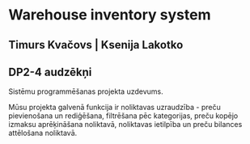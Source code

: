 # Warehouse inventory system

## Timurs Kvačovs | Ksenija Lakotko
##         DP2-4 audzēkņi

Sistēmu programmēšanas projekta uzdevums.

Mūsu projekta galvenā funkcija ir noliktavas uzraudzība - preču pievienošana un rediģēšana, filtrēšana pēc kategorijas, preču kopējo izmaksu aprēķināšana noliktavā, noliktavas ietilpība un preču bilances attēlošana noliktavā.